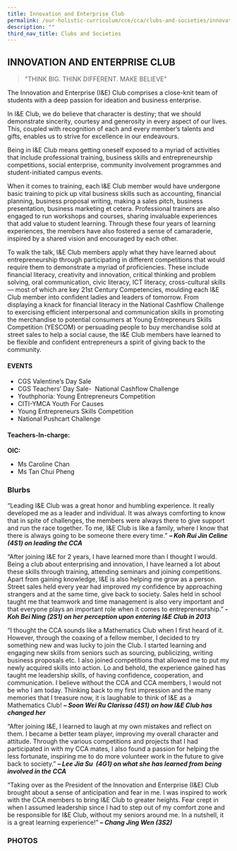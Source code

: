 ```yaml
---
title: Innovation and Enterprise Club
permalink: /our-holistic-curriculum/cce/cca/clubs-and-societies/innovation-and-enterprise-club/
description: ""
third_nav_title: Clubs and Societies
---
```

## **INNOVATION AND ENTERPRISE CLUB**

>"THINK BIG. THINK DIFFERENT. MAKE BELIEVE"

The Innovation and Enterprise (I&E) Club comprises a close-knit team of students with a deep passion for ideation and business enterprise.

In I&E Club, we do believe that character is destiny; that we should demonstrate sincerity, courtesy and generosity in every aspect of our lives. This, coupled with recognition of each and every member’s talents and gifts, enables us to strive for excellence in our endeavours.

Being in I&E Club means getting oneself exposed to a myriad of activities that include professional training, business skills and entrepreneurship competitions, social enterprise, community involvement programmes and student-initiated campus events.

When it comes to training, each I&E Club member would have undergone basic training to pick up vital business skills such as accounting, financial planning, business proposal writing, making a sales pitch, business presentation, business marketing et cetera. Professional trainers are also engaged to run workshops and courses, sharing invaluable experiences that add value to student learning. Through these four years of learning experiences, the members have also fostered a sense of camaraderie, inspired by a shared vision and encouraged by each other.

To walk the talk, I&E Club members apply what they have learned about entrepreneurship through participating in different competitions that would require them to demonstrate a myriad of proficiencies. These include financial literacy, creativity and innovation, critical thinking and problem solving, oral communication, civic literacy, ICT literacy, cross-cultural skills — most of which are key 21st Century Competencies, moulding each I&E Club member into confident ladies and leaders of tomorrow. From displaying a knack for financial literacy in the National Cashflow Challenge to exercising efficient interpersonal and communication skills in promoting the merchandise to potential consumers at Young Entrepreneurs Skills Competition (YESCOM) or persuading people to buy merchandise sold at street sales to help a social cause, the I&E Club members have learned to be flexible and confident entrepreneurs a spirit of giving back to the community.


#### **EVENTS**
*   CGS Valentine’s Day Sale
*   CGS Teachers’ Day Sale-  National Cashflow Challenge
*   Youthphoria: Young Entrepreneurs Competition
*   CITI-YMCA Youth For Causes
*   Young Entrepreneurs Skills Competition
*   National Pushcart Challenge


#### **Teachers-In-charge:**
**OIC:**  
* Ms Caroline Chan  
* Ms Tan Chui Pheng



### **Blurbs**
“Leading I&E Club was a great honor and humbling experience. It really developed me as a leader and individual. It was always comforting to know that in spite of challenges, the members were always there to give support and run the race together. To me, I&E Club is like a family, where I know that there is always going to be someone there every time.”
***– Koh Rui Jin Celine (4S1) on leading the CCA***

“After joining I&E for 2 years, I have learned more than I thought I would. Being a club about enterprising and innovation, I have learned a lot about these skills through training, attending seminars and joining competitions. Apart from gaining knowledge, I&E is also helping me grow as a person. Street sales held every year had improved my confidence by approaching strangers and at the same time, give back to society. Sales held in school taught me that teamwork and time management is also very important and that everyone plays an important role when it comes to entrepreneurship.”
***-Koh Bei Ning (2S1) on her perception upon entering I&E Club in 2013***

“I thought the CCA sounds like a Mathematics Club when I first heard of it. However, through the coaxing of a fellow member, I decided to try something new and was lucky to join the Club. I started learning and engaging new skills from seniors such as sourcing, publicizing, writing business proposals etc. I also joined competitions that allowed me to put my newly acquired skills into action. Lo and behold, the experience gained has taught me leadership skills, of having confidence, cooperation, and communication. I believe without the CCA and CCA members, I would not be who I am today. Thinking back to my first impression and the many memories that I treasure now, it is laughable to think of I&E as a Mathematics Club!
***– Soon Wei Ru Clarissa (4S1) on how I&E Club has changed her***

“After joining I&E, I learned to laugh at my own mistakes and reflect on them. I became a better team player, improving my overall character and attitude. Through the various competitions and projects that I had participated in with my CCA mates, I also found a passion for helping the less fortunate, inspiring me to do more volunteer work in the future to give back to society.”
***– Lee Jia Su  (4G1) on what she has learned from being involved in the CCA***

“Taking over as the President of the Innovation and Enterprise (I&E) Club brought about a sense of anticipation and fear in me. I was inspired to work with the CCA members to bring I&E Club to greater heights. Fear crept in when I assumed leadership since I had to step out of my comfort zone and be responsible for I&E Club, without my seniors around me. In a nutshell, it is a great learning experience!”
***– Chang Jing Wen (3S2)***



### **PHOTOS**